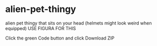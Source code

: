 # alien-pet-thingy
alien pet thingy that sits on your head (helmets might look weird when equipped) USE FIGURA FOR THIS

Click the green Code button and click Download ZIP
